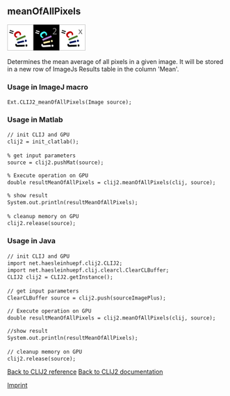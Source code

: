 ## meanOfAllPixels
<img src="images/mini_clij1_logo.png"/><img src="images/mini_clij2_logo.png"/><img src="images/mini_clijx_logo.png"/>

Determines the mean average of all pixels in a given image. It will be stored in a new row of ImageJs
Results table in the column 'Mean'.

### Usage in ImageJ macro
```
Ext.CLIJ2_meanOfAllPixels(Image source);
```


### Usage in Matlab
```
// init CLIJ and GPU
clij2 = init_clatlab();

% get input parameters
source = clij2.pushMat(source);
```

```
% Execute operation on GPU
double resultMeanOfAllPixels = clij2.meanOfAllPixels(clij, source);
```

```
% show result
System.out.println(resultMeanOfAllPixels);

% cleanup memory on GPU
clij2.release(source);
```


### Usage in Java
```
// init CLIJ and GPU
import net.haesleinhuepf.clij2.CLIJ2;
import net.haesleinhuepf.clij.clearcl.ClearCLBuffer;
CLIJ2 clij2 = CLIJ2.getInstance();

// get input parameters
ClearCLBuffer source = clij2.push(sourceImagePlus);
```

```
// Execute operation on GPU
double resultMeanOfAllPixels = clij2.meanOfAllPixels(clij, source);
```

```
//show result
System.out.println(resultMeanOfAllPixels);

// cleanup memory on GPU
clij2.release(source);
```


[Back to CLIJ2 reference](https://clij.github.io/clij2-docs/reference)
[Back to CLIJ2 documentation](https://clij.github.io/clij2-docs)

[Imprint](https://clij.github.io/imprint)
